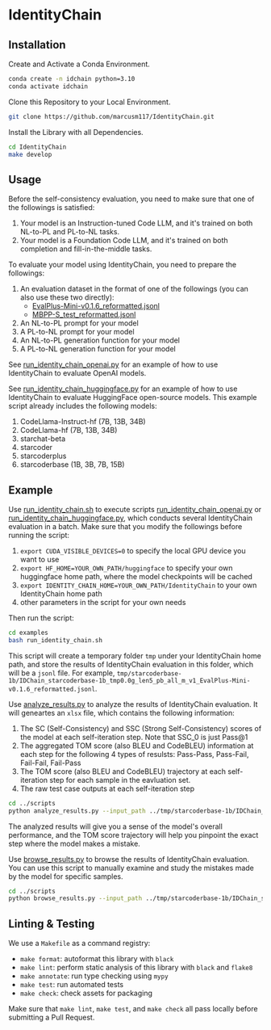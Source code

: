 # IdentityChain

## Installation

Create and Activate a Conda Environment.

   ``` bash
   conda create -n idchain python=3.10
   conda activate idchain
   ```

Clone this Repository to your Local Environment.

   ``` bash
   git clone https://github.com/marcusm117/IdentityChain.git
   ```

Install the Library with all Dependencies.

   ``` bash
   cd IdentityChain
   make develop
   ```

## Usage

Before the self-consistency evaluation, you need to make sure that one of the followings is satisfied:

1. Your model is an Instruction-tuned Code LLM, and it's trained on both NL-to-PL and PL-to-NL tasks.
2. Your model is a Foundation Code LLM, and it's trained on both completion and fill-in-the-middle tasks.

To evaluate your model using IdentityChain, you need to prepare the followings:

1. An evaluation dataset in the format of one of the followings (you can also use these two directly):
   - [EvalPlus-Mini-v0.1.6_reformatted.jsonl](./data/EvalPlus-Mini-v0.1.6_reformatted.jsonl.gz)
   - [MBPP-S_test_reformatted.jsonl](./data/MBPP-S_test_reformatted.jsonl.gz)
2. An NL-to-PL prompt for your model
3. A PL-to-NL prompt for your model
4. An NL-to-PL generation function for your model
5. A PL-to-NL generation function for your model

See [run_identity_chain_openai.py](./examples/run_identity_chain_openai.py) for an example of how to use IdentityChain to evaluate OpenAI models.

See [run_identity_chain_huggingface.py](./examples/run_identity_chain_huggingface.py) for an example of how to use IdentityChain to evaluate HuggingFace open-source models. This example script already includes the following models:

1. CodeLlama-Instruct-hf (7B, 13B, 34B)
2. CodeLlama-hf (7B, 13B, 34B)
3. starchat-beta
4. starcoder
5. starcoderplus
6. starcoderbase (1B, 3B, 7B, 15B)

## Example

Use [run_identity_chain.sh](./examples/run_identity_chain.sh) to execute scripts [run_identity_chain_openai.py](./examples/run_identity_chain_openai.py) or [run_identity_chain_huggingface.py](./examples/run_identity_chain_huggingface.py), which conducts several IdentityChain evaluation in a batch. Make sure that you modify the followings before running the script:

1. `export CUDA_VISIBLE_DEVICES=0` to specify the local GPU device you want to use
2. `export HF_HOME=YOUR_OWN_PATH/huggingface` to specify your own huggingface home path, where the model checkpoints will be cached
3. `export IDENTITY_CHAIN_HOME=YOUR_OWN_PATH/IdentityChain` to your own IdentityChain home path
4. other parameters in the script for your own needs

Then run the script:

``` bash
cd examples
bash run_identity_chain.sh
```

This script will create a temporary folder `tmp` under your IdentityChain home path, and store the results of IdentityChain evaluation in this folder, which will be a `jsonl` file. For example, `tmp/starcoderbase-1b/IDChain_starcoderbase-1b_tmp0.0g_len5_pb_all_m_v1_EvalPlus-Mini-v0.1.6_reformatted.jsonl`.

Use [analyze_results.py](./scripts/analyze_results.py) to analyze the results of IdentityChain evaluation. It will geneartes an `xlsx` file, which contains the following information:

1. The SC (Self-Consistency) and SSC (Strong Self-Consistency) scores of the model at each self-iteration step. Note that SSC_0 is just Pass@1
2. The aggregated TOM score (also BLEU and CodeBLEU) information at each step for the following 4 types of resulsts: Pass-Pass, Pass-Fail, Fail-Fail, Fail-Pass
3. The TOM score (also BLEU and CodeBLEU) trajectory at each self-iteration step for each sample in the eavluation set.
4. The raw test case outputs at each self-iteration step

``` bash
cd ../scripts
python analyze_results.py --input_path ../tmp/starcoderbase-1b/IDChain_starcoderbase-1b_tmp0.0g_len5_pb_all_m_v1_EvalPlus-Mini-v0.1.6_reformatted.jsonl --chain_length 5
```

The analyzed results will give you a sense of the model's overall performance, and the TOM score trajectory will help you pinpoint the exact step where the model makes a mistake.

Use [browse_results.py](./scripts/browse_results.py) to browse the results of IdentityChain evaluation. You can use this script to manually examine and study the mistakes made by the model for specific samples.

``` bash
cd ../scripts
python browse_results.py --input_path ../tmp/starcoderbase-1b/IDChain_starcoderbase-1b_tmp0.0g_len5_pb_all_m_v1_EvalPlus-Mini-v0.1.6_reformatted.jsonl --chain_length 5 --start 0
```

## Linting & Testing

We use a `Makefile` as a command registry:

- `make format`: autoformat  this library with `black`
- `make lint`: perform static analysis of this library with `black` and `flake8`
- `make annotate`: run type checking using `mypy`
- `make test`: run automated tests
- `make check`: check assets for packaging

Make sure that `make lint`, `make test`, and `make check` all pass locally before submitting a Pull Request.
